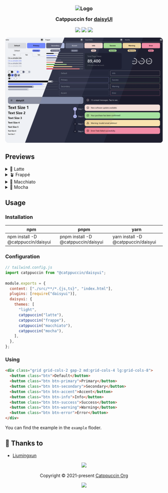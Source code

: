 <h3 align="center">
	<img src="https://raw.githubusercontent.com/catppuccin/catppuccin/main/assets/logos/exports/1544x1544_circle.png" width="100" alt="Logo"/><br/>
	<img src="https://raw.githubusercontent.com/catppuccin/catppuccin/main/assets/misc/transparent.png" height="30" width="0px"/>
	Catppuccin for <a href="https://github.com/saadeghi/daisyui">daisyUI</a>
	<img src="https://raw.githubusercontent.com/catppuccin/catppuccin/main/assets/misc/transparent.png" height="30" width="0px"/>
</h3>

<p align="center">
	<a href="https://github.com/liumingxun/daisyui/stargazers"><img src="https://img.shields.io/github/stars/liumingxun/daisyui?colorA=363a4f&colorB=b7bdf8&style=for-the-badge"></a>
	<a href="https://github.com/liumingxun/daisyui/issues"><img src="https://img.shields.io/github/issues/liumingxun/daisyui?colorA=363a4f&colorB=f5a97f&style=for-the-badge"></a>
	<a href="https://github.com/liumingxun/daisyui/contributors"><img src="https://img.shields.io/github/contributors/liumingxun/daisyui?colorA=363a4f&colorB=a6da95&style=for-the-badge"></a>
</p>

<p align="center">
	<img src="assets/previews/preview.webp"/>
</p>

## Previews

<details>
<summary>🌻 Latte</summary>
<img src="assets/previews/latte.webp"/>
</details>
<details>
<summary>🪴 Frappé</summary>
<img src="assets/previews/frappe.webp"/>
</details>
<details>
<summary>🌺 Macchiato</summary>
<img src="assets/previews/macchiato.webp"/>
</details>
<details>
<summary>🌿 Mocha</summary>
<img src="assets/previews/mocha.webp"/>
</details>

## Usage

### Installation

| **npm**                            | **pnpm**                            | **yarn**                            |
| ---------------------------------- | ----------------------------------- | ----------------------------------- |
| npm install -D @catppuccin/daisyui | pnpm install -D @catppuccin/daisyui | yarn install -D @catppuccin/daisyui |

### Configuration

```javascript
// tailwind.config.js
import catppuccin from "@catppuccin/daisyui";

module.exports = {
  content: ["./src/**/*.{js,ts}", "index.html"],
  plugins: [require("daisyui")],
  daisyui: {
    themes: [
      "light",
      catppuccin("latte"),
      catppuccin("frappe"),
      catppuccin("macchiato"),
      catppuccin("mocha"),
    ],
  },
};
```

### Using

```html
<div class="grid grid-cols-2 gap-2 md:grid-cols-4 lg:grid-cols-8">
  <button class="btn">Default</button>
  <button class="btn btn-primary">Primary</button>
  <button class="btn btn-secondary">Secondary</button>
  <button class="btn btn-accent">Accent</button>
  <button class="btn btn-info">Info</button>
  <button class="btn btn-success">Success</button>
  <button class="btn btn-warning">Warning</button>
  <button class="btn btn-error">Error</button>
</div>
```
You can find the example in the `example` floder.

## 💝 Thanks to

- [Liumingxun](https://github.com/Liumingxun)

<p align="center">
	<img src="https://raw.githubusercontent.com/catppuccin/catppuccin/main/assets/footers/gray0_ctp_on_line.svg?sanitize=true" />
</p>

<p align="center">
	Copyright &copy; 2021-present <a href="https://github.com/catppuccin" target="_blank">Catppuccin Org</a>
</p>

<p align="center">
	<a href="https://github.com/catppuccin/catppuccin/blob/main/LICENSE"><img src="https://img.shields.io/static/v1.svg?style=for-the-badge&label=License&message=MIT&logoColor=d9e0ee&colorA=363a4f&colorB=b7bdf8"/></a>
</p>

